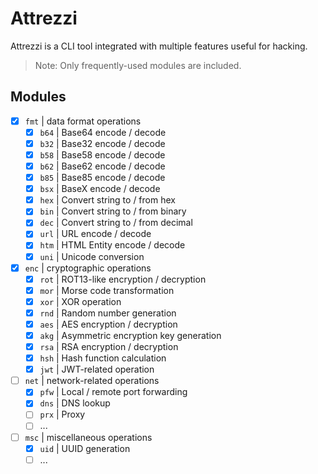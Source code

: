 # Attrezzi

Attrezzi is a CLI tool integrated with multiple features useful for hacking.

> Note: Only frequently-used modules are included.

## Modules

- [x] `fmt` | data format operations
  - [x] `b64` | Base64 encode / decode
  - [x] `b32` | Base32 encode / decode
  - [x] `b58` | Base58 encode / decode
  - [x] `b62` | Base62 encode / decode
  - [x] `b85` | Base85 encode / decode
  - [x] `bsx` | BaseX encode / decode
  - [x] `hex` | Convert string to / from hex
  - [x] `bin` | Convert string to / from binary
  - [x] `dec` | Convert string to / from decimal
  - [x] `url` | URL encode / decode
  - [x] `htm` | HTML Entity encode / decode
  - [x] `uni` | Unicode conversion
- [x] `enc` | cryptographic operations
  - [x] `rot` | ROT13-like encryption / decryption
  - [x] `mor` | Morse code transformation
  - [x] `xor` | XOR operation
  - [x] `rnd` | Random number generation
  - [x] `aes` | AES encryption / decryption
  - [x] `akg` | Asymmetric encryption key generation
  - [x] `rsa` | RSA encryption / decryption
  - [x] `hsh` | Hash function calculation
  - [x] `jwt` | JWT-related operation
- [ ] `net` | network-related operations
  - [x] `pfw` | Local / remote port forwarding
  - [x] `dns` | DNS lookup
  - [ ] `prx` | Proxy
  - [ ] ...
- [ ] `msc` | miscellaneous operations
  - [x] `uid` | UUID generation
  - [ ] ...
